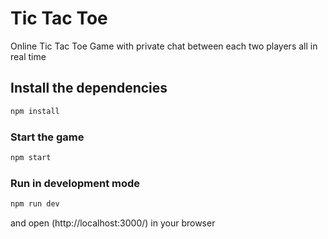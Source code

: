 # Tic Tac Toe

Online Tic Tac Toe Game with private chat between each two players all in real time

## Install the dependencies

```bash
npm install
```

### Start the game

```bash
npm start
```

### Run in development mode

```bash
npm run dev
```

and open (http://localhost:3000/) in your browser
